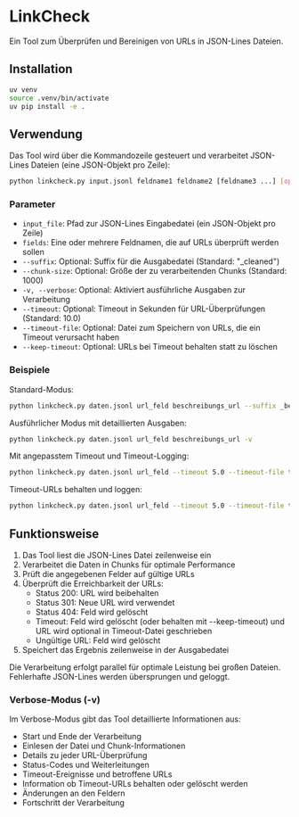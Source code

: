 # LinkCheck

Ein Tool zum Überprüfen und Bereinigen von URLs in JSON-Lines Dateien.

## Installation

```bash
uv venv
source .venv/bin/activate
uv pip install -e .
```

## Verwendung

Das Tool wird über die Kommandozeile gesteuert und verarbeitet JSON-Lines Dateien (eine JSON-Objekt pro Zeile):

```bash
python linkcheck.py input.jsonl feldname1 feldname2 [feldname3 ...] [optionen]
```

### Parameter

- `input_file`: Pfad zur JSON-Lines Eingabedatei (ein JSON-Objekt pro Zeile)
- `fields`: Eine oder mehrere Feldnamen, die auf URLs überprüft werden sollen
- `--suffix`: Optional: Suffix für die Ausgabedatei (Standard: "_cleaned")
- `--chunk-size`: Optional: Größe der zu verarbeitenden Chunks (Standard: 1000)
- `-v, --verbose`: Optional: Aktiviert ausführliche Ausgaben zur Verarbeitung
- `--timeout`: Optional: Timeout in Sekunden für URL-Überprüfungen (Standard: 10.0)
- `--timeout-file`: Optional: Datei zum Speichern von URLs, die ein Timeout verursacht haben
- `--keep-timeout`: Optional: URLs bei Timeout behalten statt zu löschen

### Beispiele

Standard-Modus:
```bash
python linkcheck.py daten.jsonl url_feld beschreibungs_url --suffix _bereinigt
```

Ausführlicher Modus mit detaillierten Ausgaben:
```bash
python linkcheck.py daten.jsonl url_feld beschreibungs_url -v
```

Mit angepasstem Timeout und Timeout-Logging:
```bash
python linkcheck.py daten.jsonl url_feld --timeout 5.0 --timeout-file timeouts.txt
```

Timeout-URLs behalten und loggen:
```bash
python linkcheck.py daten.jsonl url_feld --timeout 5.0 --timeout-file timeouts.txt --keep-timeout
```

## Funktionsweise

1. Das Tool liest die JSON-Lines Datei zeilenweise ein
2. Verarbeitet die Daten in Chunks für optimale Performance
3. Prüft die angegebenen Felder auf gültige URLs
4. Überprüft die Erreichbarkeit der URLs:
   - Status 200: URL wird beibehalten
   - Status 301: Neue URL wird verwendet
   - Status 404: Feld wird gelöscht
   - Timeout: Feld wird gelöscht (oder behalten mit --keep-timeout) und URL wird optional in Timeout-Datei geschrieben
   - Ungültige URL: Feld wird gelöscht
5. Speichert das Ergebnis zeilenweise in der Ausgabedatei

Die Verarbeitung erfolgt parallel für optimale Leistung bei großen Dateien. Fehlerhafte JSON-Lines werden übersprungen und geloggt.

### Verbose-Modus (-v)

Im Verbose-Modus gibt das Tool detaillierte Informationen aus:
- Start und Ende der Verarbeitung
- Einlesen der Datei und Chunk-Informationen
- Details zu jeder URL-Überprüfung
- Status-Codes und Weiterleitungen
- Timeout-Ereignisse und betroffene URLs
- Information ob Timeout-URLs behalten oder gelöscht werden
- Änderungen an den Feldern
- Fortschritt der Verarbeitung

